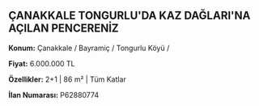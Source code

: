 ## ÇANAKKALE TONGURLU'DA KAZ DAĞLARI'NA AÇILAN PENCERENİZ

**Konum:** Çanakkale / Bayramiç / Tongurlu Köyü /

**Fiyat:** 6.000.000 TL

**Özellikler:** 2+1 | 86 m² | Tüm Katlar

**İlan Numarası:** P62880774

